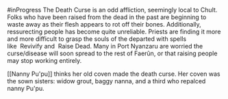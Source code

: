 #inProgress
The Death Curse is an odd affliction, seemingly local to Chult. Folks who have been raised from the dead in the past are beginning to waste away as their flesh appears to rot off their bones. Additionally, ressurecting people has become quite unreliable. Priests are finding it more and more difficult to grasp the souls of the departed with spells like  Revivify and  Raise Dead. Many in Port Nyanzaru are worried the curse/disease will soon spread to the rest of Faerûn, or that raising people may stop working entirely.

[[Nanny Pu'pu]] thinks her old coven made the death curse. Her coven was the sown sisters: widow grout, baggy nanna, and a third who repalced nanny Pu'pu.
